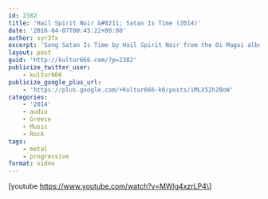 ```yaml
---
id: 2382
title: 'Hail Spirit Noir &#8211; Satan Is Time (2014)'
date: '2016-04-07T00:45:22+00:00'
author: syr3fx
excerpt: 'Song Satan Is Time by Hail Spirit Noir from the Oi Magoi album (2014).'
layout: post
guid: 'http://kultur666.com/?p=2382'
publicize_twitter_user:
    - kultur666
publicize_google_plus_url:
    - 'https://plus.google.com/+Kultur666-k6/posts/iMLX52h2BoW'
categories:
    - '2014'
    - audio
    - Greece
    - Music
    - Rock
tags:
    - metal
    - progressive
format: video
---
```


\[youtube https://www.youtube.com/watch?v=MWlg4xzrLP4\]